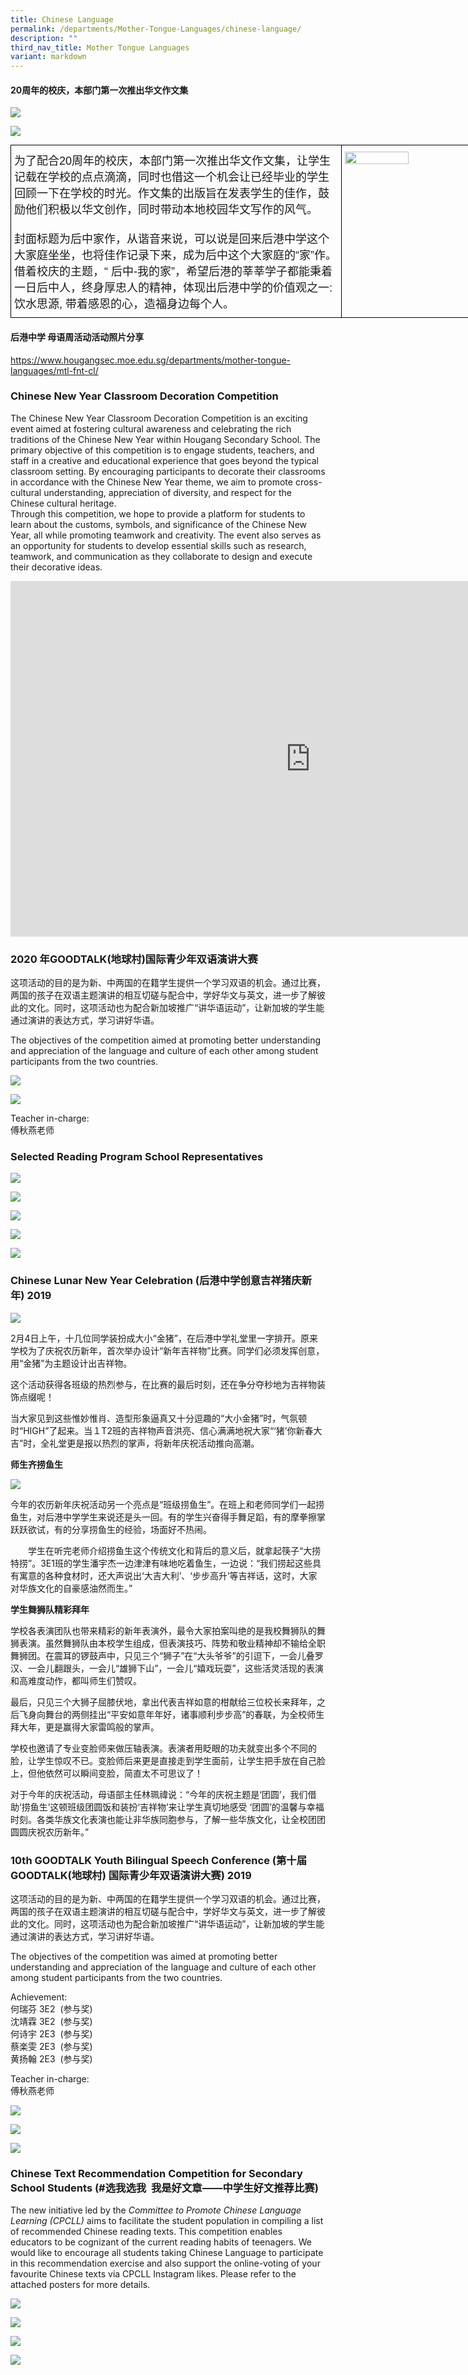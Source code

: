 ```yaml
---
title: Chinese Language
permalink: /departments/Mother-Tongue-Languages/chinese-language/
description: ""
third_nav_title: Mother Tongue Languages
variant: markdown
---
```

#### 20周年的校庆，本部门第一次推出华文作文集

![](/images/chi1.jpeg)

![](/images/chi2.jpeg)


<style type="text/css">
.tg  {border-collapse:collapse;border-spacing:0;margin:0px auto;}
.tg td{border-color:black;border-style:solid;border-width:1px;font-family:Arial, sans-serif;font-size:14px;
  overflow:hidden;padding:10px 5px;word-break:normal;}
.tg th{border-color:black;border-style:solid;border-width:1px;font-family:Arial, sans-serif;font-size:14px;
  font-weight:normal;overflow:hidden;padding:10px 5px;word-break:normal;}
.tg .tg-nx8p{font-size:18px;text-align:left;vertical-align:top}
.tg .tg-0lax{text-align:left;vertical-align:top}
</style>
<table style="undefined;table-layout: fixed; width: 782px" class="tg">
<colgroup>
<col style="width: 530px">
<col style="width: 252px">
</colgroup>
<tbody>
  <tr>
    <td class="tg-nx8p">为了配合20周年的校庆，本部门第一次推出华文作文集，让学生记载在学校的点点滴滴，同时也借这一个机会让已经毕业的学生回顾一下在学校的时光。作文集的出版旨在发表学生的佳作，鼓励他们积极以华文创作，同时带动本地校园华文写作的风气。<br><br>封面标题为后中家作，从谐音来说，可以说是回来后港中学这个大家庭坐坐，也将佳作记录下来，成为后中这个大家庭的“家”作。借着校庆的主题，“ 后中-我的家”，希望后港的莘莘学子都能秉着一日后中人，终身厚忠人的精神，体现出后港中学的价值观之一: 饮水思源, 带着感恩的心，造福身边每个人。</td>
    <td class="tg-0lax"><img style="width:65%" src="/images/chi3.jpeg">
</td>
  </tr>
</tbody>
</table>


#### 后港中学 母语周活动活动照片分享

https://www.hougangsec.moe.edu.sg/departments/mother-tongue-languages/mtl-fnt-cl/


### Chinese New Year Classroom Decoration Competition   
The Chinese New Year Classroom Decoration Competition is an exciting event aimed at fostering cultural awareness and celebrating the rich traditions of the Chinese New Year within Hougang Secondary School. The primary objective of this competition is to engage students, teachers, and staff in a creative and educational experience that goes beyond the typical classroom setting. By encouraging participants to decorate their classrooms in accordance with the Chinese New Year theme, we aim to promote cross-cultural understanding, appreciation of diversity, and respect for the Chinese cultural heritage.  
Through this competition, we hope to provide a platform for students to learn about the customs, symbols, and significance of the Chinese New Year, all while promoting teamwork and creativity. The event also serves as an opportunity for students to develop essential skills such as research, teamwork, and communication as they collaborate to design and execute their decorative ideas. 
<iframe src="https://docs.google.com/presentation/d/1lGuXXNOFXHMeH9A098RxhfN-eGjk8naM/embed?start=true&amp;loop=true&amp;delayms=3000" frameborder="0" width="960" height="569" allowfullscreen="true"></iframe>  


### 2020 年GOODTALK(地球村)国际青少年双语演讲大赛

这项活动的目的是为新、中两国的在籍学生提供一个学习双语的机会。通过比赛，两国的孩子在双语主题演讲的相互切磋与配合中，学好华文与英文，进一步了解彼此的文化。同时，这项活动也为配合新加坡推广“讲华语运动”，让新加坡的学生能通过演讲的表达方式，学习讲好华语。

  

The objectives of the competition aimed at promoting better understanding and appreciation of the language and culture of each other among student participants from the two countries.

![](/images/gt1.jpeg)

![](/images/gt2.png)

Teacher in-charge:    
傅秋燕老师


### Selected Reading Program School Representatives

![](/images/r1.png)

![](/images/r2.png)

![](/images/r3.png)

![](/images/r4.png)

![](/images/r5.png)


### Chinese Lunar New Year Celebration (后港中学创意吉祥猪庆新年) 2019

![](/images/cny1-2019.jpeg)

2月4日上午，十几位同学装扮成大小“金猪”，在后港中学礼堂里一字排开。原来学校为了庆祝农历新年，首次举办设计“新年吉祥物”比赛。同学们必须发挥创意，用“金猪”为主题设计出吉祥物。

这个活动获得各班级的热烈参与，在比赛的最后时刻，还在争分夺秒地为吉祥物装饰点缀呢！

当大家见到这些惟妙惟肖、造型形象逼真又十分逗趣的“大小金猪”时，气氛顿时“HIGH”了起来。当１T2班的吉祥物声音洪亮、信心满满地祝大家“‘猪’你新春大吉”时，全礼堂更是报以热烈的掌声，将新年庆祝活动推向高潮。

**师生齐捞鱼生**

![](/images/cny2-2019.jpeg)


今年的农历新年庆祝活动另一个亮点是“班级捞鱼生”。在班上和老师同学们一起捞鱼生，对后港中学学生来说还是头一回。有的学生兴奋得手舞足蹈，有的摩拳擦掌跃跃欲试，有的分享捞鱼生的经验，场面好不热闹。  

  

　　学生在听完老师介绍捞鱼生这个传统文化和背后的意义后，就拿起筷子“大捞特捞”。3E1班的学生潘宇杰一边津津有味地吃着鱼生，一边说：“我们捞起这些具有寓意的各种食材时，还大声说出‘大吉大利’、‘步步高升’等吉祥话，这时，大家对华族文化的自豪感油然而生。”

  

**学生舞狮队精彩拜年**

  

学校各表演团队也带来精彩的新年表演外，最令大家拍案叫绝的是我校舞狮队的舞狮表演。虽然舞狮队由本校学生组成，但表演技巧、阵势和敬业精神却不输给全职舞狮团。在震耳的锣鼓声中，只见三个“狮子”在“大头爷爷”的引逗下，一会儿叠罗汉、一会儿翻跟头，一会儿“雄狮下山”，一会儿“嬉戏玩耍”，这些活灵活现的表演和高难度动作，都叫师生们赞叹。

  

最后，只见三个大狮子屈膝伏地，拿出代表吉祥如意的柑献给三位校长来拜年，之后飞身向舞台的两侧挂出“平安如意年年好，诸事顺利步步高”的春联，为全校师生拜大年，更是赢得大家雷鸣般的掌声。

  

学校也邀请了专业变脸师来做压轴表演。表演者用眨眼的功夫就变出多个不同的脸，让学生惊叹不已。变脸师后来更是直接走到学生面前，让学生把手放在自己脸上，但他依然可以瞬间变脸，简直太不可思议了！

  

对于今年的庆祝活动，母语部主任林珮禕说：“今年的庆祝主题是‘团圆’，我们借助‘捞鱼生’这顿班级团圆饭和装扮‘吉祥物’来让学生真切地感受 ‘团圆’的温馨与幸福时刻。各类华族文化表演也能让非华族同胞参与，了解一些华族文化，让全校团团圆圆庆祝农历新年。”


### 10th GOODTALK Youth Bilingual Speech Conference (第十届GOODTALK(地球村) 国际青少年双语演讲大赛) 2019

这项活动的目的是为新、中两国的在籍学生提供一个学习双语的机会。通过比赛，两国的孩子在双语主题演讲的相互切磋与配合中，学好华文与英文，进一步了解彼此的文化。同时，这项活动也为配合新加坡推广“讲华语运动”，让新加坡的学生能通过演讲的表达方式，学习讲好华语。


The objectives of the competition was aimed at promoting better understanding and appreciation of the language and culture of each other among student participants from the two countries.

Achievement:    
何瑞芬 3E2&nbsp; (参与奖)    
沈靖霖 3E2&nbsp; (参与奖)     
何诗宇 2E3&nbsp; (参与奖)   
蔡楽雯 2E3&nbsp; (参与奖)     
黄扬翰 2E3&nbsp; (参与奖)     
  

Teacher in-charge:   
傅秋燕老师

![](/images/19gt1.jpeg)

![](/images/19gt2.jpeg)

![](/images/19gt3.jpeg)

### Chinese Text Recommendation Competition for Secondary School Students (#选我选我&nbsp; 我是好文章——中学生好文推荐比赛)

  
The new initiative led by the&nbsp;_Committee to Promote Chinese Language Learning (CPCLL)_&nbsp;aims to facilitate the student population in compiling a list of recommended Chinese reading texts. This competition enables educators to be cognizant of the current reading habits of teenagers. We would like to encourage all students taking Chinese Language to participate in this recommendation exercise and also support the online-voting of your favourite Chinese texts via CPCLL Instagram likes. Please refer to the attached posters for more details.

![](/images/ctrc1.jpeg)

![](/images/ctrc2.jpeg)

![](/images/ctrc3.jpeg)

![](/images/ctrc4.jpeg)